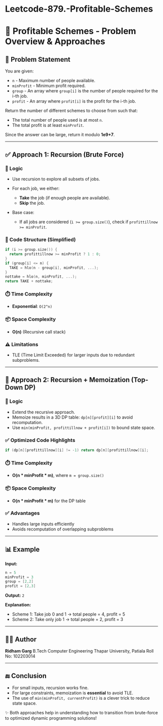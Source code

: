 # Leetcode-879.-Profitable-Schemes
# 📘 Profitable Schemes - Problem Overview & Approaches

## 💼 Problem Statement

You are given:

* `n` - Maximum number of people available.
* `minProfit` - Minimum profit required.
* `group` - An array where `group[i]` is the number of people required for the i-th job.
* `profit` - An array where `profit[i]` is the profit for the i-th job.

Return the number of different schemes to choose from such that:

* The total number of people used is at most `n`.
* The total profit is at least `minProfit`.

Since the answer can be large, return it modulo **1e9+7**.

---

## ✅ Approach 1: Recursion (Brute Force)

### 🔄 Logic

* Use recursion to explore all subsets of jobs.
* For each job, we either:

  * **Take** the job (if enough people are available).
  * **Skip** the job.
* Base case:

  * If all jobs are considered (`i >= group.size()`), check if `profittillnow >= minProfit`.

### 🔢 Code Structure (Simplified)

```cpp
if (i >= group.size()) {
  return profittillnow >= minProfit ? 1 : 0;
}
if (group[i] <= n) {
  TAKE = hlo(n - group[i], minProfit, ...);
}
nottake = hlo(n, minProfit, ...);
return TAKE + nottake;
```

### ⏱️ Time Complexity

* **Exponential**: `O(2^n)`

### 📦 Space Complexity

* **O(n)** (Recursive call stack)

### ⚠️ Limitations

* TLE (Time Limit Exceeded) for larger inputs due to redundant subproblems.

---

## 🚀 Approach 2: Recursion + Memoization (Top-Down DP)

### 🔄 Logic

* Extend the recursive approach.
* Memoize results in a 3D DP table: `dp[n][profit][i]` to avoid recomputation.
* Use `min(minProfit, profittillnow + profit[i])` to bound state space.

### ✅ Optimized Code Highlights

```cpp
if (dp[n][profittillnow][i] != -1) return dp[n][profittillnow][i];
```

### ⏱️ Time Complexity

* **O(n \* minProfit \* m)**, where `m = group.size()`

### 📦 Space Complexity

* **O(n \* minProfit \* m)** for the DP table

### ✅ Advantages

* Handles large inputs efficiently
* Avoids recomputation of overlapping subproblems

---

## 📊 Example

**Input:**

```cpp
n = 5
minProfit = 3
group = [2,2]
profit = [2,3]
```

**Output:** `2`

**Explanation:**

* Scheme 1: Take job 0 and 1 → total people = 4, profit = 5
* Scheme 2: Take only job 1 → total people = 2, profit = 3

---

## 🧑‍💻 Author

**Ridham Garg**
B.Tech Computer Engineering
Thapar University, Patiala
Roll No: 102203014

---

## 🔚 Conclusion

* For small inputs, recursion works fine.
* For large constraints, memoization is **essential** to avoid TLE.
* The use of `min(minProfit, currentProfit)` is a clever trick to reduce state space.

✨ Both approaches help in understanding how to transition from brute-force to optimized dynamic programming solutions!
